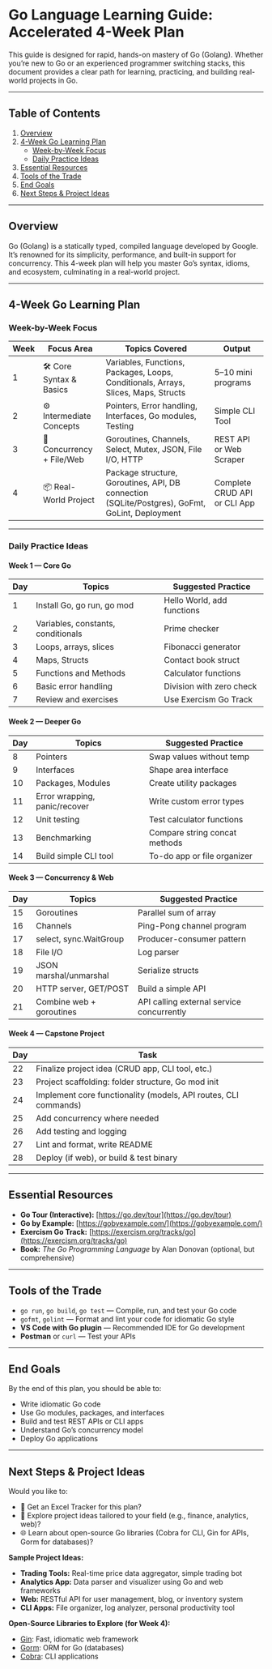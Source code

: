 # Go Language Learning Guide: Accelerated 4-Week Plan

This guide is designed for rapid, hands-on mastery of Go (Golang). Whether you’re new to Go or an experienced programmer switching stacks, this document provides a clear path for learning, practicing, and building real-world projects in Go.

---

## Table of Contents

1. [Overview](#overview)
2. [4-Week Go Learning Plan](#4-week-go-learning-plan)
    - [Week-by-Week Focus](#week-by-week-focus)
    - [Daily Practice Ideas](#daily-practice-ideas)
3. [Essential Resources](#essential-resources)
4. [Tools of the Trade](#tools-of-the-trade)
5. [End Goals](#end-goals)
6. [Next Steps & Project Ideas](#next-steps--project-ideas)

---

## Overview

Go (Golang) is a statically typed, compiled language developed by Google. It’s renowned for its simplicity, performance, and built-in support for concurrency. This 4-week plan will help you master Go’s syntax, idioms, and ecosystem, culminating in a real-world project.

---

## 4-Week Go Learning Plan

### Week-by-Week Focus

| Week   | Focus Area                | Topics Covered                                                                 | Output                       |
|--------|---------------------------|-------------------------------------------------------------------------------|------------------------------|
| 1      | 🛠️ Core Syntax & Basics     | Variables, Functions, Packages, Loops, Conditionals, Arrays, Slices, Maps, Structs | 5–10 mini programs           |
| 2      | ⚙️ Intermediate Concepts    | Pointers, Error handling, Interfaces, Go modules, Testing                     | Simple CLI Tool              |
| 3      | 🚀 Concurrency + File/Web   | Goroutines, Channels, Select, Mutex, JSON, File I/O, HTTP                     | REST API or Web Scraper      |
| 4      | 📦 Real-World Project       | Package structure, Goroutines, API, DB connection (SQLite/Postgres), GoFmt, GoLint, Deployment | Complete CRUD API or CLI App |

---

### Daily Practice Ideas

#### Week 1 — Core Go

| Day | Topics                            | Suggested Practice              |
|-----|-----------------------------------|---------------------------------|
| 1   | Install Go, go run, go mod        | Hello World, add functions      |
| 2   | Variables, constants, conditionals| Prime checker                   |
| 3   | Loops, arrays, slices             | Fibonacci generator             |
| 4   | Maps, Structs                     | Contact book struct             |
| 5   | Functions and Methods             | Calculator functions            |
| 6   | Basic error handling              | Division with zero check        |
| 7   | Review and exercises              | Use Exercism Go Track           |

#### Week 2 — Deeper Go

| Day | Topics                        | Suggested Practice               |
|-----|-------------------------------|----------------------------------|
| 8   | Pointers                      | Swap values without temp         |
| 9   | Interfaces                    | Shape area interface             |
| 10  | Packages, Modules             | Create utility packages          |
| 11  | Error wrapping, panic/recover | Write custom error types         |
| 12  | Unit testing                  | Test calculator functions        |
| 13  | Benchmarking                  | Compare string concat methods    |
| 14  | Build simple CLI tool         | To-do app or file organizer      |

#### Week 3 — Concurrency & Web

| Day | Topics                   | Suggested Practice                           |
|-----|--------------------------|----------------------------------------------|
| 15  | Goroutines               | Parallel sum of array                        |
| 16  | Channels                 | Ping-Pong channel program                    |
| 17  | select, sync.WaitGroup   | Producer-consumer pattern                    |
| 18  | File I/O                 | Log parser                                   |
| 19  | JSON marshal/unmarshal   | Serialize structs                            |
| 20  | HTTP server, GET/POST    | Build a simple API                           |
| 21  | Combine web + goroutines | API calling external service concurrently    |

#### Week 4 — Capstone Project

| Day | Task                                          |
|-----|-----------------------------------------------|
| 22  | Finalize project idea (CRUD app, CLI tool, etc.) |
| 23  | Project scaffolding: folder structure, Go mod init |
| 24  | Implement core functionality (models, API routes, CLI commands) |
| 25  | Add concurrency where needed                  |
| 26  | Add testing and logging                       |
| 27  | Lint and format, write README                 |
| 28  | Deploy (if web), or build & test binary       |

---

## Essential Resources

- **Go Tour (Interactive):** [https://go.dev/tour](https://go.dev/tour)
- **Go by Example:** [https://gobyexample.com/](https://gobyexample.com/)
- **Exercism Go Track:** [https://exercism.org/tracks/go](https://exercism.org/tracks/go)
- **Book:** *The Go Programming Language* by Alan Donovan (optional, but comprehensive)

---

## Tools of the Trade

- `go run`, `go build`, `go test` — Compile, run, and test your Go code
- `gofmt`, `golint` — Format and lint your code for idiomatic Go style
- **VS Code with Go plugin** — Recommended IDE for Go development
- **Postman** or `curl` — Test your APIs

---

## End Goals

By the end of this plan, you should be able to:

- Write idiomatic Go code
- Use Go modules, packages, and interfaces
- Build and test REST APIs or CLI apps
- Understand Go’s concurrency model
- Deploy Go applications

---

## Next Steps & Project Ideas

Would you like to:

- 📄 Get an Excel Tracker for this plan?
- 🔨 Explore project ideas tailored to your field (e.g., finance, analytics, web)?
- 🌐 Learn about open-source Go libraries (Cobra for CLI, Gin for APIs, Gorm for databases)?

**Sample Project Ideas:**

- **Trading Tools:** Real-time price data aggregator, simple trading bot
- **Analytics App:** Data parser and visualizer using Go and web frameworks
- **Web:** RESTful API for user management, blog, or inventory system
- **CLI Apps:** File organizer, log analyzer, personal productivity tool

**Open-Source Libraries to Explore (for Week 4):**

- [Gin](https://github.com/gin-gonic/gin): Fast, idiomatic web framework
- [Gorm](https://gorm.io/): ORM for Go (databases)
- [Cobra](https://github.com/spf13/cobra): CLI applications
